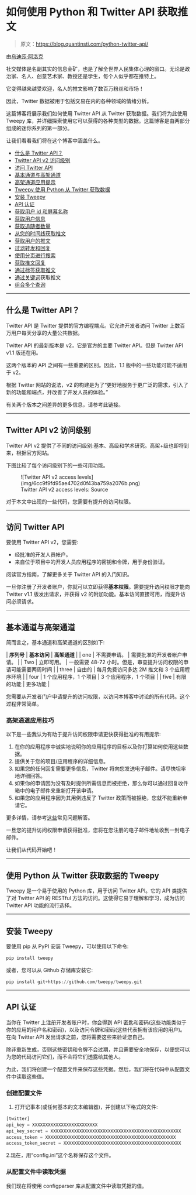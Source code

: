 # 如何使用 Python 和 Twitter API 获取推文

> 原文：<https://blog.quantinsti.com/python-twitter-api/>

由[乌迪莎·阿洛克](http://www.linkedin.com/in/udisha-alok)

社交媒体是名副其实的信息金矿，也是了解全世界人民集体心理的窗口。无论是政治家、名人、创意艺术家、教授还是学生，每个人似乎都在推特上。

它变得越来越受欢迎，名人的推文影响了数百万粉丝和市场！

因此，Twitter 数据被用于包括交易在内的各种领域的情绪分析。

这篇博客将展示我们如何使用 Twitter API 从 Twitter 获取数据。我们将为此使用 Tweepy 库，并详细探索使用它可以获得的各种类型的数据。这篇博客是由两部分组成的迷你系列的第一部分。

让我们看看我们将在这个博客中涵盖什么。

*   [什么是 Twitter API？](#what-is-twitter-api)
*   [Twitter API v2 访问级别](#twitter-api-v2-access-levels)
*   [访问 Twitter API](#getting-access-to-the-twitter-api)
*   [基本通道与高架通道](#essential-access-vs-elevated-access)
*   [高架通道应用提示](#tips-for-elevated-access-application)
*   [Tweepy 使用 Python 从 Twitter 获取数据](#tweepy-for-fetching-data-from-twitter-using-python)
*   [安装 Tweepy](#installing-tweepy)
*   [API 认证](#api-authentication)
*   [获取用户 id 和屏幕名称](#get-user-id-and-screen-name)
*   [获取用户信息](#get-user-info)
*   [获取追随者数量](#get-follower-count)
*   [从您的时间线获取推文](#get-tweets-from-your-timeline)
*   [获取用户的推文](#get-tweets-by-a-user)
*   [过滤转发和回复](#filtering-retweets-and-replies)
*   [使用分页进行搜索](#search-using-pagination)
*   [获取推文回复](#get-replies-to-a-tweet)
*   [通过标签获取推文](#get-tweets-by-a-hashtag)
*   [通过关键词](#get-tweets-by-a-keyword)获取推文
*   [组合多个查询](#combining-multiple-queries)

* * *

## 什么是 Twitter API？

Twitter API 是 Twitter 提供的官方编程端点。它允许开发者访问 Twitter 上数百万用户每天分享的大量公共数据。

Twitter API 的最新版本是 v2，它是官方的主要 Twitter API。但是 Twitter API v1.1 版还在用。

这两个版本的 API 之间有一些重要的区别。因此，1.1 版中的一些功能可能不适用于 v2。

根据 Twitter 网站的说法，v2 的构建是为了“更好地服务于更广泛的需求，引入了新的功能和端点，并改善了开发人员的体验。”

有关两个版本之间差异的更多信息，请参考此链接。

* * *

## Twitter API v2 访问级别

Twitter API v2 提供了不同的访问级别:基本、高级和学术研究。高架+级也即将到来，根据官方网站。

下图比较了每个访问级别下的一些可用功能。

<figure class="kg-card kg-image-card kg-width-full kg-card-hascaption">![Twitter API v2 access levels](img/6cc9f9fd95ae4702d0f43ba759a2076b.png)

<figcaption>Twitter API v2 access levels: Source</figcaption>

</figure>

对于本文中出现的一些代码，您需要有提升的访问权限。

* * *

## 访问 Twitter API

要使用 Twitter API v2，您需要:

*   经批准的开发人员帐户。
*   来自位于项目中的开发人员应用程序的密钥和令牌，用于身份验证。

阅读官方指南，了解更多关于 Twitter API 的入门知识。

一旦你注册了开发者账户，你就可以立即获得**基本权限**。需要提升访问权限才能向 Twitter v1.1 版发出请求，并获得 v2 的附加功能。基本访问直接可用，而提升访问必须请求。

* * *

## 基本通道与高架通道

简而言之，基本通道和高架通道的区别如下:

| **序列号** | **基本访问** | **高架通道** |
| one | 不需要申请。 | 需要批准的开发者帐户申请。 |
| Two | 立即可用。 | 一般需要 48-72 小时。但是，审查提升访问权限的申请可能需要两周时间 |
| three | 自由的 | 每月免费访问多达 2M 推文和 3 个应用程序环境 |
| four | 1 个应用程序，1 个项目 | 3 个应用程序，1 个项目 |
| five | 有限的功能 | 更多功能 |

您需要从开发者门户申请提升的访问权限，以访问本博客中讨论的所有代码。这个过程非常简单。

### 高架通道应用技巧

以下是一些我认为有助于提升访问权限申请更快获得批准的有用提示:

1.  在你的应用程序中诚实地说明你的应用程序的目标以及你打算如何使用这些数据。
2.  提供关于您的项目/应用程序的详细信息。
3.  如果您的任何回复需要更多信息，Twitter 将向您发送电子邮件。请尽快坦率地详细回答。
4.  如果你的申请因为没有及时提供所需信息而被拒绝，那么你可以通过回复收件箱中的电子邮件来重新打开该申请。
5.  如果您的应用程序因为其用例违反了 Twitter 政策而被拒绝，您就不能重新申请它。

更多详情，请参考[这些](https://developer.twitter.com/en/support/twitter-api/developer-account)常见问题解答。

一旦您的提升访问权限申请获得批准，您将在您注册的电子邮件地址收到一封电子邮件。

让我们从代码开始吧！

* * *

## 使用 Python 从 Twitter 获取数据的 Tweepy

Tweepy 是一个易于使用的 Python 库，用于访问 Twitter API。它的 API 类提供了对 Twitter API 的 RESTful 方法的访问。这使得它易于理解和学习，成为访问 Twitter API 功能的流行选择。

* * *

## 安装 Tweepy

要使用 pip 从 PyPI 安装 Tweepy，可以使用以下命令:

```py
pip install tweepy
```

或者，您可以从 Github 存储库安装它:

```py
pip install git+https://github.com/tweepy/tweepy.git
```

* * *

## API 认证

当你在 Twitter 上注册开发者账户时，你会得到 API 密匙和密码(这些功能类似于你的应用的用户名和密码)，以及访问令牌和密码(这些代表拥有该应用的用户)。在向 Twitter API 发出请求之前，您将需要这些来验证您自己。

除非重新生成，否则这些密钥和令牌不会过期，并且需要安全地保存，以便您可以为您的代码访问它们，而不会将它们透露给其他人。

为此，我们将创建一个配置文件来保存这些凭据。然后，我们将在代码中从配置文件中读取这些值。

### 创建配置文件

1.  打开记事本(或任何基本的文本编辑器)，并创建以下格式的文件:

```py
[twitter]
api_key = XXXXXXXXXXXXXXXXXXXXXXXXX
api_key_secret = XXXXXXXXXXXXXXXXXXXXXXXXXXXXXXXXXXXXXXXXXXXXXXXXXX
access_token = XXXXXXXXXXXXXXXXXXXXXXXXXXXXXXXXXXXXXXXXXXXXXXXXXX
access_token_secret = XXXXXXXXXXXXXXXXXXXXXXXXXXXXXXXXXXXXXXXXXXXXX

```

2.现在，用“config.ini”这个名称保存这个文件。

### 从配置文件中读取凭据

我们现在将使用 configparser 库从配置文件中读取凭据的值。